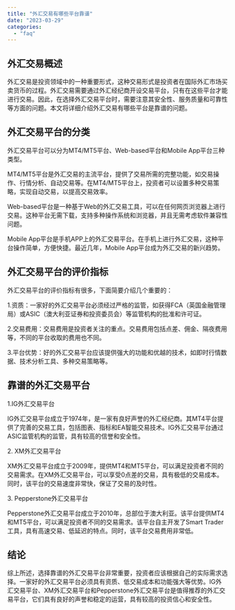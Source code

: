 ```yaml
---
title: "外汇交易有哪些平台靠谱"
date: "2023-03-29"
categories: 
  - "faq"
---
```


## 外汇交易概述

外汇交易是投资领域中的一种重要形式，这种交易形式是投资者在国际外汇市场买卖货币的过程。外汇交易需要通过外汇经纪商开设交易平台，只有在这些平台才能进行交易。因此，在选择外汇交易平台时，需要注意其安全性、服务质量和可靠性等方面的问题。本文将详细介绍外汇交易有哪些平台是靠谱的问题。

## 外汇交易平台的分类

外汇交易平台可以分为MT4/MT5平台、Web-based平台和Mobile App平台三种类型。

MT4/MT5平台是外汇交易的主流平台，提供了交易所需的完整功能，如交易操作、行情分析、自动交易等。在MT4/MT5平台上，投资者可以设置多种交易策略，实现自动交易，以提高交易效率。

Web-based平台是一种基于Web的外汇交易工具，可以在任何网页浏览器上进行交易。这种平台无需下载，支持多种操作系统和浏览器，并且无需考虑软件兼容性问题。

Mobile App平台是手机APP上的外汇交易平台。在手机上进行外汇交易，这种平台操作简单，方便快捷。最近几年，Mobile App平台成为外汇交易的新兴趋势。

## 外汇交易平台的评价指标

外汇交易平台的评价指标有很多，下面简要介绍几个重要的：

1.资质：一家好的外汇交易平台必须经过严格的监管，如获得FCA（英国金融管理局）或ASIC（澳大利亚证券和投资委员会）等监管机构的批准和许可证。

2.交易费用：交易费用是投资者关注的重点。交易费用包括点差、佣金、隔夜费用等，不同的平台收取的费用也不同。

3.平台优势：好的外汇交易平台应该提供强大的功能和优越的技术，如即时行情数据、技术分析工具、多种交易策略等。

## 靠谱的外汇交易平台

1.IG外汇交易平台

IG外汇交易平台成立于1974年，是一家有良好声誉的外汇经纪商。其MT4平台提供了完善的交易工具，包括图表、指标和EA智能交易技术。IG外汇交易平台通过ASIC监管机构的监管，具有较高的信誉和安全性。

2\. XM外汇交易平台

XM外汇交易平台成立于2009年，提供MT4和MT5平台，可以满足投资者不同的交易需求。在XM外汇交易平台，可以享受0点差的交易，具有极低的交易成本。同时，该平台的交易速度非常快，保证了交易的及时性。

3\. Pepperstone外汇交易平台

Pepperstone外汇交易平台成立于2010年，总部位于澳大利亚。该平台提供MT4和MT5平台，可以满足投资者不同的交易需求。该平台自主开发了Smart Trader工具，具有高速交易、低延迟的特点。同时，该平台交易费用非常低。

## 结论

综上所述，选择靠谱的外汇交易平台非常重要，投资者应该根据自己的实际需求选择。一家好的外汇交易平台必须具有资质、低交易成本和功能强大等优势。IG外汇交易平台、XM外汇交易平台和Pepperstone外汇交易平台是值得推荐的外汇交易平台，它们具有良好的声誉和稳定的运营，具有较高的投资信心和安全性。

